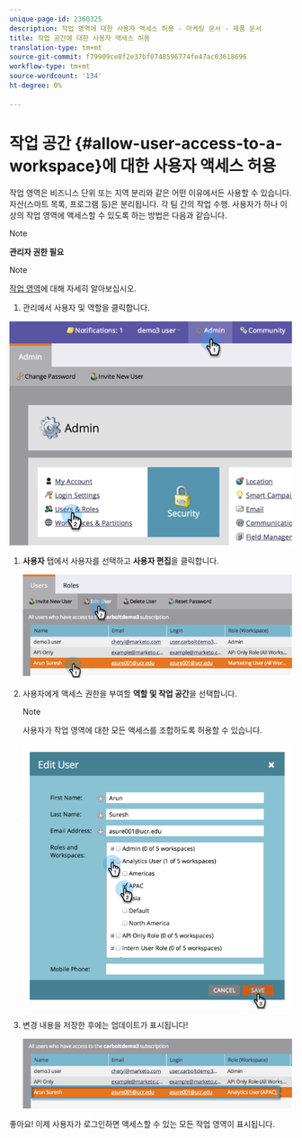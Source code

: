 ```yaml
---
unique-page-id: 2360325
description: 작업 영역에 대한 사용자 액세스 허용 - 마케팅 문서 - 제품 문서
title: 작업 공간에 대한 사용자 액세스 허용
translation-type: tm+mt
source-git-commit: f79909ce8f2e37bf0748596774fe47ac03618696
workflow-type: tm+mt
source-wordcount: '134'
ht-degree: 0%

---
```



# 작업 공간 {#allow-user-access-to-a-workspace}에 대한 사용자 액세스 허용

작업 영역은 비즈니스 단위 또는 지역 분리와 같은 어떤 이유에서든 사용할 수 있습니다. 자산(스마트 목록, 프로그램 등)은 분리됩니다. 각 팀 간의 작업 수행. 사용자가 하나 이상의 작업 영역에 액세스할 수 있도록 하는 방법은 다음과 같습니다.

>[!NOTE]
>
>**관리자 권한 필요**

>[!NOTE]
>
>[작업 영역](/help/marketo/product-docs/administration/workspaces-and-person-partitions/understanding-workspaces-and-person-partitions.md)에 대해 자세히 알아보십시오.

1. 관리에서 사용자 및 역할을 클릭합니다.

![](assets/image2014-9-17-11-3a2-3a32.png)

1. **사용자** 탭에서 사용자를 선택하고 **사용자 편집**&#x200B;을 클릭합니다.

   ![](assets/image2014-9-17-11-3a2-3a46.png)

1. 사용자에게 액세스 권한을 부여할 **역할 및 작업 공간**&#x200B;을 선택합니다.

   >[!NOTE]
   >
   >사용자가 작업 영역에 대한 모든 액세스를 조합하도록 허용할 수 있습니다.

   ![](assets/image2014-9-17-11-3a3-3a16.png)

1. 변경 내용을 저장한 후에는 업데이트가 표시됩니다!

   ![](assets/image2014-9-17-11-3a3-3a31.png)

좋아요! 이제 사용자가 로그인하면 액세스할 수 있는 모든 작업 영역이 표시됩니다.

